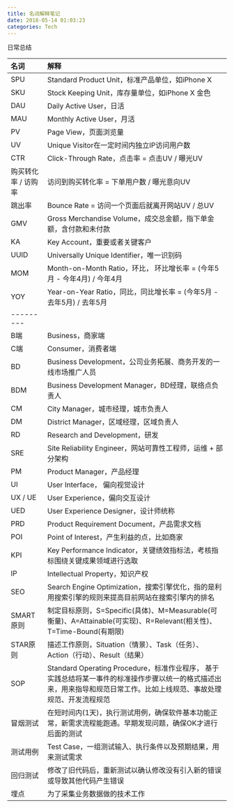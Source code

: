 ```yaml
---
title: 名词解释笔记
date: 2018-05-14 01:03:23
categories: Tech
---
```


日常总结

<!-- more -->

| 名词                | 解释                                                         |
| :------------------ | :----------------------------------------------------------- |
| SPU                 | Standard Product Unit，标准产品单位，如iPhone X              |
| SKU                 | Stock Keeping Unit，库存量单位，如iPhone X 金色              |
| DAU                 | Daily Active User，日活                                      |
| MAU                 | Monthly Active User，月活                                    |
| PV                  | Page View，页面浏览量                                        |
| UV                  | Unique Visitor在一定时间内独立IP访问用户数                   |
| CTR                 | Click-Through Rate，点击率 = 点击UV / 曝光UV                 |
| 购买转化率 / 访购率 | 访问到购买转化率 = 下单用户数 / 曝光意向UV                   |
| 跳出率              | Bounce Rate = 访问一个页面后就离开网站UV / 总UV              |
| GMV                 | Gross Merchandise Volume，成交总金额，指下单金额，含付款和未付款 |
| KA                  | Key Account，重要或者关键客户                                |
| UUID                | Universally Unique Identifier，唯一识别码                    |
| MOM                 | Month-on-Month Ratio，环比， 环比增长率 = (今年5月 - 今年4月) / 今年4月 |
| YOY                 | Year-on-Year Ratio，同比，同比增长率 = (今年5月 - 去年5月) / 去年5月 |
| ---------           |                                                              |
| B端                 | Business，商家端                                             |
| C端                 | Consumer，消费者端                                           |
| BD                  | Business Development，公司业务拓展、商务开发的一线市场推广人员 |
| BDM                 | Business Development Manager，BD经理，联络点负责人           |
| CM                  | City Manager，城市经理，城市负责人                           |
| DM                  | District Manager，区域经理，区域负责人                       |
| RD                  | Research and Development，研发                               |
| SRE                 | Site Reliability Engineer，网站可靠性工程师，运维 + 部分架构 |
| PM                  | Product Manager，产品经理                                    |
| UI                  | User Interface， 偏向视觉设计                                |
| UX / UE             | User Experience，偏向交互设计                                |
| UED                 | User Experience Designer，设计师统称                         |
| PRD                 | Product Requirement Document，产品需求文档                   |
| POI                 | Point of Interest，产生利益的点，比如商家                    |
| KPI                 | Key Performance Indicator，关键绩效指标法，考核指标围绕关键成果领域进行选取 |
| IP                  | Intellectual Property，知识产权                              |
| SEO                 | Search Engine Optimization，搜索引擎优化，指的是利用搜索引擎的规则来提高目前网站在搜索引擎内的排名 |
| SMART原则           | 制定目标原则，S=Specific(具体)、M=Measurable(可衡量)、A=Attainable(可实现)、R=Relevant(相关性)、T=Time-Bound(有期限) |
| STAR原则            | 描述工作原则，Situation（情景）、Task（任务）、Action（行动）、Result（结果） |
| SOP                 | Standard Operating Procedure，标准作业程序， 基于实践总结将某一事件的标准操作步骤以统一的格式描述出来，用来指导和规范日常工作。比如上线规范、事故处理规范、开发流程规范 |
| 冒烟测试            | 在短时间内(1天)，执行测试用例，确保软件基本功能正常，新需求流程能跑通。早期发现问题，确保OK才进行后面的测试 |
| 测试用例            | Test Case，一组测试输入、执行条件以及预期结果，用来测试需求  |
| 回归测试            | 修改了旧代码后，重新测试以确认修改没有引入新的错误或导致其他代码产生错误 |
| 埋点                | 为了采集业务数据做的技术工作                                 |